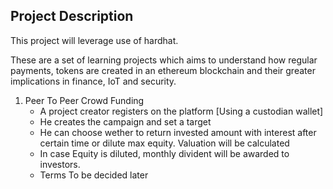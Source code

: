 ## Project Description

This project will leverage use of hardhat.

These are a set of learning projects which aims to understand how regular payments, tokens are created in an ethereum blockchain and their greater implications in finance, IoT and security.

1. Peer To Peer Crowd Funding
    - A project creator registers on the platform [Using a custodian wallet]
    - He creates the campaign and set a target
    - He can choose wether to return invested amount with interest after certain time or dilute max equity. Valuation will be calculated
    - In case Equity is diluted, monthly divident will be awarded to investors. 
    - Terms To be decided later